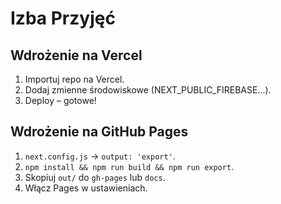 # Izba Przyjęć

## Wdrożenie na Vercel
1. Importuj repo na Vercel.
2. Dodaj zmienne środowiskowe (NEXT_PUBLIC_FIREBASE...).
3. Deploy – gotowe!

## Wdrożenie na GitHub Pages
1. `next.config.js` -> `output: 'export'`.
2. `npm install && npm run build && npm run export`.
3. Skopiuj `out/` do `gh-pages` lub `docs`.
4. Włącz Pages w ustawieniach.
